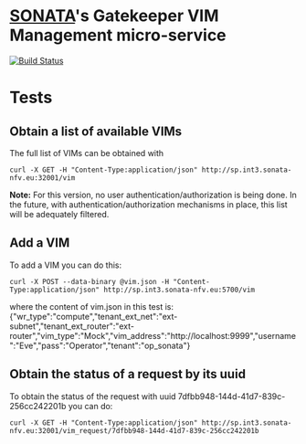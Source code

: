# [SONATA](http://www.sonata-nfv.eu)'s Gatekeeper VIM Management micro-service
[![Build Status](http://jenkins.sonata-nfv.eu/buildStatus/icon?job=son-gkeeper)](http://jenkins.sonata-nfv.eu/job/son-gkeeper)

# Tests

## Obtain a list of available VIMs
The full list of VIMs can be obtained with

```curl -X GET -H "Content-Type:application/json" http://sp.int3.sonata-nfv.eu:32001/vim```

**Note:** For this version, no user authentication/authorization is being done. In the future, with authentication/authorization mechanisms in place, this list will be adequately filtered.


## Add a VIM 
To add a VIM you can do this:

```curl -X POST --data-binary @vim.json -H "Content-Type:application/json" http://sp.int3.sonata-nfv.eu:5700/vim```

  where the content of vim.json in this test is:
  {"wr_type":"compute","tenant_ext_net":"ext-subnet","tenant_ext_router":"ext-router","vim_type":"Mock","vim_address":"http://localhost:9999","username":"Eve","pass":"Operator","tenant":"op_sonata"} 


## Obtain the status of a request by its uuid
To obtain the status of the request with uuid 7dfbb948-144d-41d7-839c-256cc242201b you can do:

```curl -X GET -H "Content-Type:application/json" http://sp.int3.sonata-nfv.eu:32001/vim_request/7dfbb948-144d-41d7-839c-256cc242201b```


